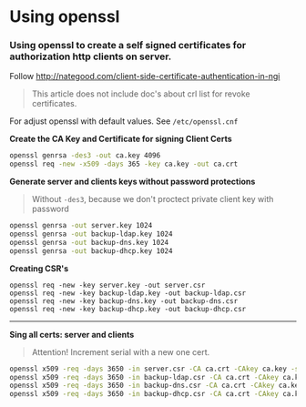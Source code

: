 # Using openssl

### Using openssl to create a self signed certificates for authorization http clients on server.

Follow http://nategood.com/client-side-certificate-authentication-in-ngi

> This article does not include doc's about crl list for revoke certificates.

For adjust openssl with default values. See `/etc/openssl.cnf`


**Create the CA Key and Certificate for signing Client Certs**

```bash
openssl genrsa -des3 -out ca.key 4096
openssl req -new -x509 -days 365 -key ca.key -out ca.crt
```

**Generate server and clients keys without password protections**

> Without `-des3`, because we don't proctect private client key with password

```bash
openssl genrsa -out server.key 1024
openssl genrsa -out backup-ldap.key 1024
openssl genrsa -out backup-dns.key 1024
openssl genrsa -out backup-dhcp.key 1024
```

**Creating CSR's**

```
openssl req -new -key server.key -out server.csr
openssl req -new -key backup-ldap.key -out backup-ldap.csr
openssl req -new -key backup-dns.key -out backup-dns.csr
openssl req -new -key backup-dhcp.key -out backup-dhcp.csr
```
****

**Sing all certs: server and clients**

> Attention! Increment serial with a new one cert.

```bash
openssl x509 -req -days 3650 -in server.csr -CA ca.crt -CAkey ca.key -set_serial 01 -out server.crt
openssl x509 -req -days 3650 -in backup-ldap.csr -CA ca.crt -CAkey ca.key -set_serial 02 -out backup-ldap..crt
openssl x509 -req -days 3650 -in backup-dns.csr -CA ca.crt -CAkey ca.key -set_serial 03 -out backup-dns.crt
openssl x509 -req -days 3650 -in backup-dhcp.csr -CA ca.crt -CAkey ca.key -set_serial 04 -out backup-dhcp.crt
```
